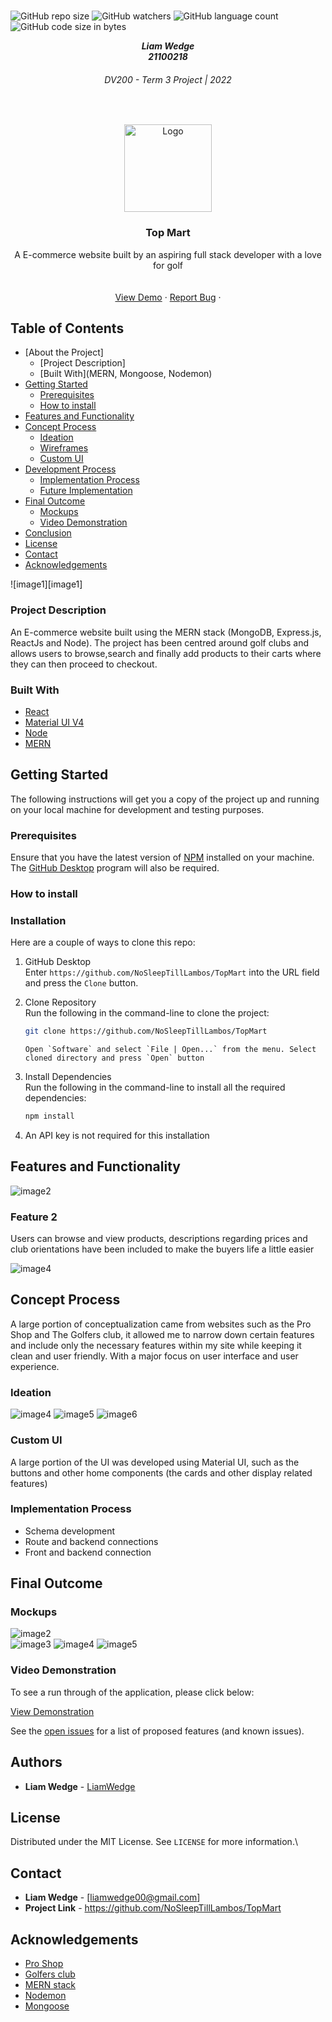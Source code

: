 <!-- Repository Information & Links-->
<br />

![GitHub repo size](https://img.shields.io/github/repo-size/MikeMaynard14/termoneexample)
![GitHub watchers](https://img.shields.io/github/watchers/MikeMaynard14/termoneexample)
![GitHub language count](https://img.shields.io/github/languages/count/MikeMaynard14/termoneexample)
![GitHub code size in bytes](https://img.shields.io/github/languages/code-size/MikeMaynard14/termoneexample)

<!-- HEADER SECTION -->
<h5 align="center" style="padding:0;margin:0;">Liam Wedge</h5>
<h5 align="center" style="padding:0;margin:0;">21100218</h5>
<h6 align="center">DV200 - Term 3 Project | 2022</h6>
</br>
<p align="center">

  <a href="https://github.com/NoSleepTillLambos/TopMart">
    <img src="client/src/assets/logo.png" alt="Logo" width="140" height="140">
  </a>
  
  <h3 align="center">Top Mart</h3>

  <p align="center">
    A E-commerce website built by an aspiring full stack developer with a love for golf<br>
    
    
   <br />
   <br />
   <a href="https://drive.google.com/drive/folders/1IiMC4ZpDRhs8Q5RuAk9rlZmzaHfeihNa">View Demo</a>
    ·
    <a href="https://github.com/NoSleepTillLambos/TopMart/issues">Report Bug</a>
    ·
    
</p>
<!-- TABLE OF CONTENTS -->

## Table of Contents

- [About the Project]
  - [Project Description]
  - [Built With](MERN, Mongoose, Nodemon)
- [Getting Started](#getting-started)
  - [Prerequisites](#prerequisites)
  - [How to install](#how-to-install)
- [Features and Functionality](#features-and-functionality)
- [Concept Process](#concept-process)
  - [Ideation](#ideation)
  - [Wireframes](#wireframes)
  - [Custom UI](#user-flow)
- [Development Process](#development-process)
  - [Implementation Process](#implementation-process)
  - [Future Implementation](#peer-reviews)
- [Final Outcome](#final-outcome)
  - [Mockups](#mockups)
  - [Video Demonstration](#video-demonstration)
- [Conclusion](#conclusion)
- [License](#license)
- [Contact](21100218@virtualwindow.co.za)
- [Acknowledgements](#acknowledgements)

<!-- header image of project -->

![image1][image1]

### Project Description

An E-commerce website built using the MERN stack (MongoDB, Express.js, ReactJs and Node). The project has been centred around golf clubs and allows users to browse,search and finally add products to their carts where they can then proceed to checkout.

### Built With

- [React](https://reactjs.org/)
- [Material UI V4](https://v4.mui.com/)
- [Node](https://nodejs.org/en/)
- [MERN](https://www.mongodb.com/mern-stack)

<!-- GETTING STARTED -->
<!-- Make sure to add appropriate information about what prerequesite technologies the user would need and also the steps to install your project on their own mashines -->

## Getting Started

The following instructions will get you a copy of the project up and running on your local machine for development and testing purposes.

### Prerequisites

Ensure that you have the latest version of [NPM](https://www.npmjs.com/) installed on your machine. The [GitHub Desktop](https://desktop.github.com/) program will also be required.

### How to install

### Installation

Here are a couple of ways to clone this repo:

1.  GitHub Desktop </br>
    Enter `https://github.com/NoSleepTillLambos/TopMart` into the URL field and press the `Clone` button.

2.  Clone Repository </br>
    Run the following in the command-line to clone the project:

    ```sh
    git clone https://github.com/NoSleepTillLambos/TopMart
    ```

        Open `Software` and select `File | Open...` from the menu. Select cloned directory and press `Open` button

3.  Install Dependencies </br>
    Run the following in the command-line to install all the required dependencies:

    ```sh
    npm install
    ```

4.  An API key is not required for this installation

<!-- FEATURES AND FUNCTIONALITY-->
<!-- You can add the links to all of your imagery at the bottom of the file as references -->

## Features and Functionality

<!-- note how you can use your gitHub link. Just make a path to your assets folder -->

![image2](client/src/assets/homeScreen.png)

### Feature 2

Users can browse and view products, descriptions regarding prices and club orientations have been included to make the buyers life a little easier

![image4](src/assets/allProducts.png)

## Concept Process

A large portion of conceptualization came from websites such as the Pro Shop and The Golfers club, it allowed me to narrow down certain features and include only the necessary features within my site while keeping it clean and user friendly. With a major focus on user interface and user experience.

### Ideation

![image4](client/src/assets/wireframe1.png)
![image5](client/src/assets/wireframe2.png)
![image6](client/src/assets/wireframe3.png)

### Custom UI

A large portion of the UI was developed using Material UI, such as the buttons and other home components (the cards and other display related features)

<!-- DEVELOPMENT PROCESS -->

### Implementation Process

<!-- stipulate all of the functionality you included in the project -->
<!-- This is your time to shine, explain the technical nuances of your project, how did you achieve the final outcome!-->

- Schema development
- Route and backend connections
- Front and backend connection

<!-- MOCKUPS -->

## Final Outcome

### Mockups

![image2](client/src/assets/individualClub.png)
<br>
![image3](client/src/assets/cartPage.png)
![image4](client/src/assets/checkout.png)
![image5](client/src/assets/adminPage.png)

<!-- VIDEO DEMONSTRATION -->

### Video Demonstration

To see a run through of the application, please click below:

[View Demonstration](https://drive.google.com/drive/folders/1bHFGq7nIGPdDqJGrCNNCiSqTUyPk-h7F)

See the [open issues](https://github.com/NoSleepTillLambos/21100218_LiamWedge_DV_project/issues) for a list of proposed features (and known issues).

<!-- AUTHORS -->

## Authors

- **Liam Wedge** - [LiamWedge](https://github.com/NoSleepTillLambos)

<!-- LICENSE -->

## License

Distributed under the MIT License. See `LICENSE` for more information.\

<!-- LICENSE -->

## Contact

- **Liam Wedge** - [liamwedge00@gmail.com]
- **Project Link** - https://github.com/NoSleepTillLambos/TopMart

<!-- ACKNOWLEDGEMENTS -->

## Acknowledgements

<!-- all resources that you used and Acknowledgements here -->

- [Pro Shop](https://www.theproshop.co.za/)
- [Golfers club](https://www.golfersclub.co.za/)
- [MERN stack](https://www.mongodb.com/mern-stack)
- [Nodemon](https://www.npmjs.com/package/nodemon)
- [Mongoose](https://mongoosejs.com/)
